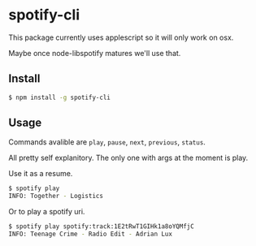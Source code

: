 spotify-cli
===========

This package currently uses applescript so it will only work on osx.

Maybe once node-libspotify matures we'll use that.

Install
-------

```bash
$ npm install -g spotify-cli
```

Usage
-----

Commands avalible are `play`, `pause`, `next`, `previous`, `status`.

All pretty self explanitory. The only one with args at the moment is play.

Use it as a resume.

```bash
$ spotify play
INFO: Together - Logistics
```

Or to play a spotify uri.

```bash
$ spotify play spotify:track:1E2tRwT1GIHk1a8oYQMfjC
INFO: Teenage Crime - Radio Edit - Adrian Lux
```
